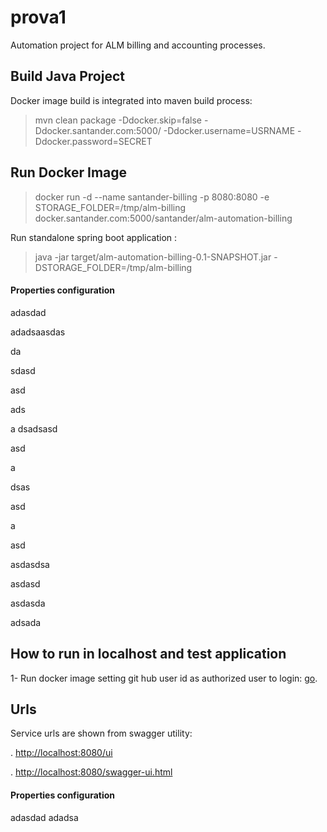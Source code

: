 # prova1


Automation project for ALM billing and accounting processes.


## Build Java Project

Docker image build is integrated into maven build process:

> mvn clean package -Ddocker.skip=false -Ddocker.santander.com:5000/ -Ddocker.username=USRNAME -Ddocker.password=SECRET

## Run Docker Image

> docker run -d --name santander-billing -p 8080:8080 -e STORAGE_FOLDER=/tmp/alm-billing docker.santander.com:5000/santander/alm-automation-billing

Run standalone spring boot application :

> java -jar target/alm-automation-billing-0.1-SNAPSHOT.jar -DSTORAGE_FOLDER=/tmp/alm-billing 

#### Properties configuration


adasdad

adadsaasdas

da

sdasd

asd

ads

a
dsadsasd

asd

a

dsas

asd

a

asd

asdasdsa


asdasd

asdasda


adsada


## How to run in localhost and test application

1- Run docker image setting git hub user id as authorized user to login: [go](#run-docker-image).


## Urls

Service urls are shown from swagger utility:

. [http://localhost:8080/ui](http://localhost:8080/ui)

. [http://localhost:8080/swagger-ui.html](http://localhost:8080/swagger-ui.html)


#### Properties configuration


adasdad
adadsa